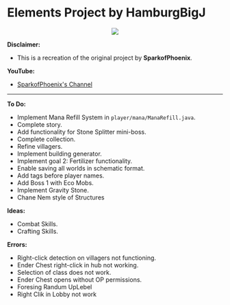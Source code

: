 # Elements Project by HamburgBigJ

<p align="center">
    <a href="https://www.codefactor.io/repository/github/hamburgbigj/elements/overview/master" alt="CodeFactor Score">
        <img src="https://www.codefactor.io/repository/github/hamburgbigj/elements/badge/master"/>
    </a>
</p>

**Disclaimer:**
- This is a recreation of the original project by **SparkofPhoenix**.

**YouTube:**
- [SparkofPhoenix's Channel](https://www.youtube.com/@SparkofPhoenix)

---

**To Do:**
- Implement Mana Refill System in `player/mana/ManaRefill.java`.
- Complete story.
- Add functionality for Stone Splitter mini-boss.
- Complete collection.
- Refine villagers.
- Implement building generator.
- Implement goal 2: Fertilizer functionality.
- Enable saving all worlds in schematic format.
- Add tags before player names.
- Add Boss 1 with Eco Mobs.
- Implement Gravity Stone.
- Chane Nem style of Structures

**Ideas:**
- Combat Skills.
- Crafting Skills.

**Errors:**
- Right-click detection on villagers not functioning.
- Ender Chest right-click in hub not working.
- Selection of class does not work.
- Ender Chest opens without OP permissions.
- Foresing Randum UpLebel
- Right Clik in Lobby not work
